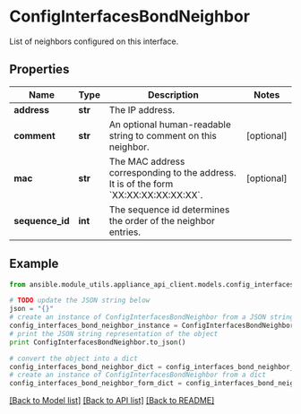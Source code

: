 # ConfigInterfacesBondNeighbor

List of neighbors configured on this interface.

## Properties

Name | Type | Description | Notes
------------ | ------------- | ------------- | -------------
**address** | **str** | The IP address. | 
**comment** | **str** | An optional human-readable string to comment on this neighbor. | [optional] 
**mac** | **str** | The MAC address corresponding to the address. It is of the form &#x60;XX:XX:XX:XX:XX:XX&#x60;. | [optional] 
**sequence_id** | **int** | The sequence id determines the order of the neighbor entries. | 

## Example

```python
from ansible.module_utils.appliance_api_client.models.config_interfaces_bond_neighbor import ConfigInterfacesBondNeighbor

# TODO update the JSON string below
json = "{}"
# create an instance of ConfigInterfacesBondNeighbor from a JSON string
config_interfaces_bond_neighbor_instance = ConfigInterfacesBondNeighbor.from_json(json)
# print the JSON string representation of the object
print ConfigInterfacesBondNeighbor.to_json()

# convert the object into a dict
config_interfaces_bond_neighbor_dict = config_interfaces_bond_neighbor_instance.to_dict()
# create an instance of ConfigInterfacesBondNeighbor from a dict
config_interfaces_bond_neighbor_form_dict = config_interfaces_bond_neighbor.from_dict(config_interfaces_bond_neighbor_dict)
```
[[Back to Model list]](../README.md#documentation-for-models) [[Back to API list]](../README.md#documentation-for-api-endpoints) [[Back to README]](../README.md)


